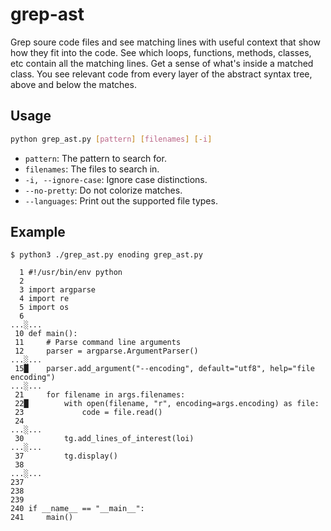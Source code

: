 # grep-ast

Grep soure code files and see matching lines with
useful context that show how they fit into the code.
See which loops, functions, methods, classes, etc
contain all the matching lines.
Get a sense of what's inside a matched class.
You see relevant code from every layer of the
abstract syntax tree, above and below the matches.


## Usage

```bash
python grep_ast.py [pattern] [filenames] [-i]
```

- `pattern`: The pattern to search for.
- `filenames`: The files to search in.
- `-i, --ignore-case`: Ignore case distinctions.
- `--no-pretty`: Do not colorize matches.
- `--languages`: Print out the supported file types.
## Example


```
$ python3 ./grep_ast.py enoding grep_ast.py

  1 #!/usr/bin/env python
  2 
  3 import argparse
  4 import re
  5 import os
  6 
...░...
 10 def main():
 11     # Parse command line arguments
 12     parser = argparse.ArgumentParser()
...░...
 15█    parser.add_argument("--encoding", default="utf8", help="file encoding")
...░...
 21     for filename in args.filenames:
 22█        with open(filename, "r", encoding=args.encoding) as file:
 23             code = file.read()
 24 
...░...
 30         tg.add_lines_of_interest(loi)
...░...
 37         tg.display()
 38 
...░...
237 
238 
239 
240 if __name__ == "__main__":
241     main()
```